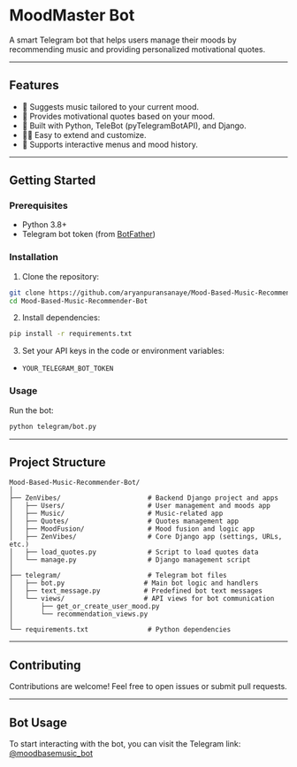 # MoodMaster Bot

A smart Telegram bot that helps users manage their moods by recommending music and providing personalized motivational quotes.

---

## Features

* 🎵 Suggests music tailored to your current mood.
* 💬 Provides motivational quotes based on your mood.
* 🤖 Built with Python, TeleBot (pyTelegramBotAPI), and Django.
* 🧑‍💻 Easy to extend and customize.
* 🔄 Supports interactive menus and mood history.

---

## Getting Started

### Prerequisites

* Python 3.8+
* Telegram bot token (from [BotFather](https://t.me/BotFather))

### Installation

1. Clone the repository:

```bash
git clone https://github.com/aryanpuransanaye/Mood-Based-Music-Recommender-Bot.git
cd Mood-Based-Music-Recommender-Bot
```

2. Install dependencies:

```bash
pip install -r requirements.txt
```

3. Set your API keys in the code or environment variables:

* `YOUR_TELEGRAM_BOT_TOKEN`

### Usage

Run the bot:

```bash
python telegram/bot.py
```

---

## Project Structure

```
Mood-Based-Music-Recommender-Bot/
│
├── ZenVibes/                      # Backend Django project and apps
│   ├── Users/                     # User management and moods app
│   ├── Music/                     # Music-related app
│   ├── Quotes/                    # Quotes management app
│   ├── MoodFusion/                # Mood fusion and logic app
│   ├── ZenVibes/                  # Core Django app (settings, URLs, etc.)
│   ├── load_quotes.py             # Script to load quotes data
│   └── manage.py                  # Django management script
│
├── telegram/                      # Telegram bot files
│   ├── bot.py                    # Main bot logic and handlers
│   ├── text_message.py           # Predefined bot text messages
│   └── views/                    # API views for bot communication
│       ├── get_or_create_user_mood.py
│       └── recommendation_views.py
│
└── requirements.txt               # Python dependencies
```

---

## Contributing

Contributions are welcome! Feel free to open issues or submit pull requests.

---

## Bot Usage

To start interacting with the bot, you can visit the Telegram link: [@moodbasemusic\_bot](https://t.me/moodbasemusic_bot)
